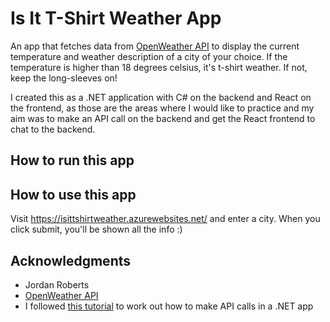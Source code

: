 # Is It T-Shirt Weather App 
An app that fetches data from <a href="https://openweathermap.org/api">OpenWeather API</a> to display the current temperature and weather description of a city of your choice. If the temperature is higher than 18 degrees celsius, it's t-shirt weather. If not, keep the long-sleeves on! 

I created this as a .NET application with C# on the backend and React on the frontend, as those are the areas where I would like to practice and my aim was to make an API call on the backend and get the React frontend to chat to the backend. 

## How to run this app 

## How to use this app

Visit https://isittshirtweather.azurewebsites.net/ and enter a city. When you click submit, you'll be shown all the info :) 

## Acknowledgments
- Jordan Roberts
- <a href="https://openweathermap.org/api">OpenWeather API</a>
- I followed <a href="https://jonhilton.net/2017/01/24/retrieve-data-from-a-third-party-openweather-api-using-asp-net-core-web-api/">this tutorial</a> to work out how to make API calls in a .NET app 